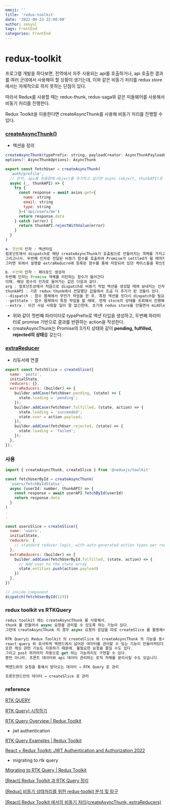 ```yaml
---
emoji: ''
title: 'redux-toolkit'
date: '2022-09-23 22:00:00'
author: seoyul
tags: FrontEnd
categories: FrontEnd
---
```


# redux-toolkit

프로그램 개발을 하다보면, 전역에서 자주 사용되는 api를 호출하거나, api 호출한 결과를 여러 군데에서 사용해야 할 상황이 생기는데, 이와 같은 비동기 처리를 redux store에서는 자체적으로 하지 못하는 단점이 있다.

따라서 Redux를 사용할 때는 redux-thunk, redux-saga와 같은 미들웨어를 사용해서 비동기 처리를 진행한다.

Redux Toolkit을 이용한다면 createAsyncThunk를 사용해 비동기 처리를 진행할 수 있다.

### [**createAsyncThunk()**](https://narup.tistory.com/257#--%--createAsyncThunk--)

- 액션을 정의

```jsx
createAsyncThunk(typePrefix: string, payloadCreator: AsyncThunkPayloadCreator,
options?: AsyncThunkOptions): AsyncThunk

export const fetchUser = createAsyncThunk(
  'auth/profile',
  // 만약, api를 호출할때 object를 추가하고 싶으면 async (object, thunkAPI)로 호출합니다.
  async (_, thunkAPI) => {
    try {
      const response = await axios.get<{
        name: string
        email: string
        type: string
      }>('api/users/me')
      return response.data
    } catch (error) {
      return thunkAPI.rejectWithValue(error)
    }
  }
)

a. 첫번째 인자 : 액션타입
컴포넌트에서 dispatch로 해당 createAsyncThunk가 호출됨으로 만들어지는 객체를 가지고 그 내부에 있는 pending 메서드를 호출해 해당 액션을 디스패치한다.
그리고나서, 두번째 인자로 전달된 비동기 함수를 호출하여 Promise가 settled가 될 때까지 기다린 후, Promise 객체의 Result 슬롯의 결과에 따라서 fulfilled 메서드나 rejected 메서드를 호출해 액션을 디스패치한다.
그러면 뒤에서 설명할 extraReducre에 등록된 함수를 통해 저장되어 있던 케이스들을 확인한 뒤에 해당 케이스별로 콜백함수를 실행하여 작업을 처리한다.

b. 두번째 인자 : 페이로드 생성자
두번째 인자는 Promise 객체를 리턴하는 함수가 들어간다
이때, 해당 함수의 인자로 들어가는 값은 다음과 같다.
arg : 컴포넌트상에서 처음으로 dispatch로 비동기 작업 액션을 생성할 때에 보내지는 인자이다. 오로지 하나의 값만 전달할 수 있기 때문에, 값이 여러개라면 객체로 보내라고 하고 있다.
thunkAPI : 기존 redux-thunk에서 전달했던 값들에서 조금 더 추가가 된 것들이 있다.
--dispatch : 함수 몸체에서 무언가 작업을 한 후, 특정 액션을 또다시 dispatch할 필요성이 있을 경우 사용하면 된다.
--getState : 함수 몸체에서 특정 작업을 할 때에, 현재 store의 상태를 조회해서 진행해야 할 필요성이 있을 경우 사용하면 된다.
--extra : 이건 사실 사용할 일이 잘 없긴한데, 초기에 redux store을 만들면서 middleware로 해당 값을 붙여놨으면 자동으로 비동기 작업을 할 때마다 해당 데이터가 이 extra 프로퍼티의 값으로 할당되어 들어간다.
```

- 위와 같이 첫번째 파라미터로 typePrefix로 액션 타입을 생성하고, 두번째 파라미터로 promise 기반으로 결과를 반환하는 action을 작성한다.
- createAsyncThunk는 Promise의 3가지 상태와 같이 **pending, fulfilled, rejected의 상태**를 갖는다.

### [**extraReducer**](https://narup.tistory.com/257#--%--extraReducer)

- 리듀서에 연결

```jsx
export const fetchSlice = createSlice({
  name: 'posts',
  initialState,
  reducers: {},
  extraReducers: (builder) => {
    builder.addCase(fetchUser.pending, (state) => {
      state.loading = 'pending';
    });
    builder.addCase(fetchUser.fulfilled, (state, action) => {
      state.loading = 'succeeded';
      state.user = action.payload;
    });
    builder.addCase(fetchUser.rejected, (state) => {
      state.loading = 'failed';
    });
  },
});
```

### 사용

```jsx
import { createAsyncThunk, createSlice } from '@reduxjs/toolkit'

const fetchUserById = createAsyncThunk(
  'users/fetchByIdStatus',
  async (userId: number, thunkAPI) => {
    const response = await userAPI.fetchById(userId)
    return response.data
  }
)
.
.
.
const usersSlice = createSlice({
  name: 'users',
  initialState,
  reducers: {
    // standard reducer logic, with auto-generated action types per reducer
  },
  extraReducers: (builder) => {
    builder.addCase(fetchUserById.fulfilled, (state, action) => {
      // Add user to the state array
      state.entities.push(action.payload)
    })
  },
})

// inside component
dispatch(fetchUserById(123))
```

### redux toolkit vs RTKQuery

```jsx
redux toolkit 에는 createAsyncThunk 를 사용해서,
thunk 를 만들어서 async 요청을 관리할 수 있도록 하는 기능이 있다.
그런데 createAsyncThunk 의 경우 async 요청의 응답을 따로 createSlice 를 활용해서 관리해줘야 해서, 코드가 늘어날 수 밖에 없다.

RTK Query는 Redux Toolkit 의 createSlice 와 createAsyncThunk 의 기능을 동시에 사용하면서,
react-query 와 유사하게 백엔드에서 넘어온 데이터를 관리할 수 있는 기능이 만들어져있다.
또한 캐싱 관련 기능도 지원하기 때문에, 불필요한 요청을 줄일 수도 있다.
그리고 post 하자마자 자동으로 get 하는 기능까지도 구현할 수 있다.
뿐만 아니라, 프론트 데이터와 api 데이터 관리하는 로직 자체를 분리시킬 수도 있습니다.

백엔드와의 요청을 통해서 받아오는 데이터 → RTK Query 로 관리

프론트엔드만의 데이터 → createSlice 로 관리
```

### reference
[RTK QUERY](https://velog.io/@dlstjr1106/RTK-QUERY)

[RTK Query) 시작하기](https://velog.io/@jungsangu/RTK-Query-%EC%8B%9C%EC%9E%91%ED%95%98%EA%B8%B0)

[RTK Query Overview | Redux Toolkit](https://redux-toolkit.js.org/rtk-query/overview)

- jwt authentication

[RTK Query Examples | Redux Toolkit](https://redux-toolkit.js.org/rtk-query/usage/examples)

[React + Redux Toolkit: JWT Authentication and Authorization 2022](https://codevoweb.com/react-redux-toolkit-jwt-authentication-and-authorization/)

- migrating to rtk query

[Migrating to RTK Query | Redux Toolkit](https://redux-toolkit.js.org/rtk-query/usage/migrating-to-rtk-query)

[[React] Redux Toolkit 과 RTK Query 정리](https://velog.io/@nowod_it/React-Redux-Toolkit-%EC%A0%95%EB%A6%AC)

[[Redux] 비동기 상태처리를 위한 redux-toolkit 분석 및 탐구](https://velog.io/@chltjdrhd777/Redux-%EB%B9%84%EB%8F%99%EA%B8%B0-%EC%83%81%ED%83%9C%EC%B2%98%EB%A6%AC%EB%A5%BC-%EC%9C%84%ED%95%9C-redux-toolkit-%EB%B6%84%EC%84%9D-%EB%B0%8F-%ED%83%90%EA%B5%AC)

[[React] Redux Toolkit 에서의 비동기 처리(createAsyncThunk, extraReducers)](https://narup.tistory.com/257)